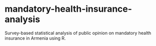 # mandatory-health-insurance-analysis
Survey-based statistical analysis of public opinion on mandatory health insurance in Armenia using R.
